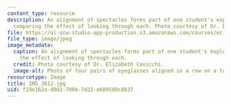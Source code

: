 ```yaml
---
content_type: resource
description: An alignment of spectacles forms part of one student's exploration in
  comparing the effect of looking through each. Photo courtesy of Dr. Elizabeth Cavicchi.
file: https://ol-ocw-studio-app-production.s3.amazonaws.com/courses/ec-050-recreate-experiments-from-history-inform-the-future-from-the-past-galileo-january-iap-2010/f19e162ad0d2700b7d22e609580c8837_IMG_3612.jpg
file_type: image/jpeg
image_metadata:
  caption: An alignment of spectacles forms part of one student's exploration in comparing
    the effect of looking through each.
  credit: Photo courtesy of Dr. Elizabeth Cavicchi.
  image-alt: Photo of four pairs of eyeglasses aligned in a row on a table.
resourcetype: Image
title: IMG_3612.jpg
uid: f19e162a-d0d2-700b-7d22-e609580c8837
---
```

